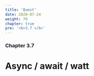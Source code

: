 ```yaml
---
title: 'Quest'
date: 2020-07-24
weight: 70
chapter: true
pre: '<b>3.7 </b>'
---
```


### Chapter 3.7

# Async / await / watt
